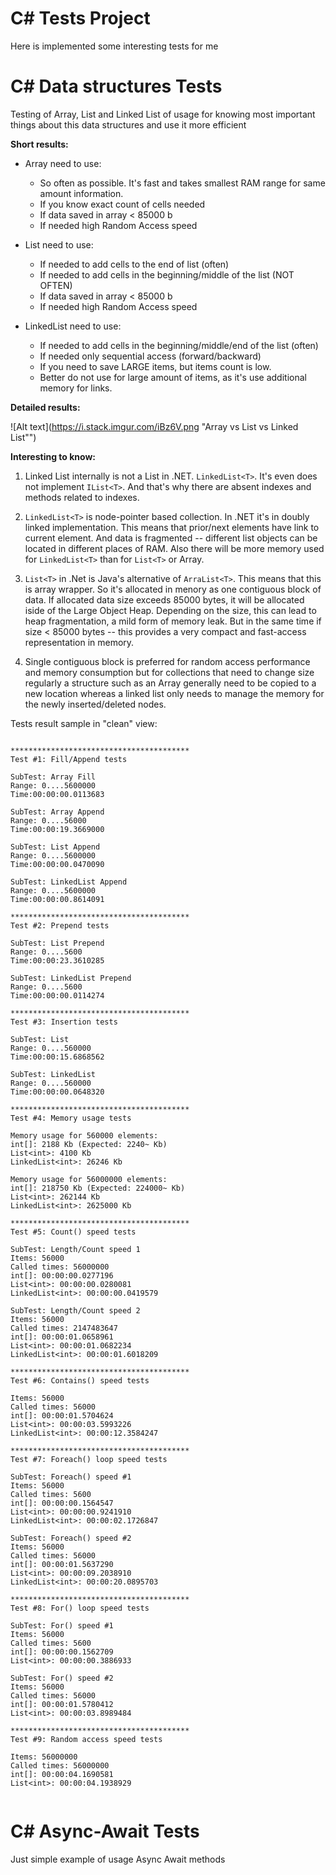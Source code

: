 ﻿# C# Tests Project

Here is implemented some interesting tests for me


# C#  Data structures Tests
Testing of Array, List and Linked List of usage for knowing most important things about this data structures and use it more efficient

**Short results:**

* Array need to use:
  * So often as possible. It's fast and takes smallest RAM range for same amount information.
  * If you know exact count of cells needed
  * If data saved in array < 85000 b
  * If needed high Random Access speed

* List need to use:
  * If needed to add cells to the end of list (often)
  * If needed to add cells in the beginning/middle of the list (NOT OFTEN)
  * If data saved in array < 85000 b
  * If needed high Random Access speed

* LinkedList need to use:
  * If needed to add cells in the beginning/middle/end of the list (often)
  * If needed only sequential access (forward/backward)
  * If you need to save LARGE items, but items count is low.
  * Better do not use for large amount of items, as it's use additional memory for links.


**Detailed results:**

![Alt text](https://i.stack.imgur.com/iBz6V.png "Array vs List vs Linked List"")


**Interesting to know:**
1. Linked List internally is not a List in .NET. ```LinkedList<T>```. It's even does not implement ```IList<T>```. And that's why there are absent indexes and methods related to indexes.

2. ```LinkedList<T>``` is node-pointer based collection. In .NET it's in doubly linked implementation. This means that prior/next elements have link to current element. And data is fragmented -- different list objects can be located in different places of RAM. Also there will be more memory used for ```LinkedList<T>``` than for ```List<T>``` or Array.

3. ```List<T>``` in .Net is Java's alternative of ```ArraList<T>```. This means that this is array wrapper. So it's allocated in menory as one contiguous block of data. If allocated data size exceeds 85000 bytes, it will be allocated iside of the Large Object Heap. Depending on the size, this can lead to heap fragmentation, a mild form of memory leak. But in the same time if size < 85000 bytes -- this provides a very compact and fast-access representation in memory. 

4. Single contiguous block is preferred for random access performance and memory consumption but for collections that need to change size regularly a structure such as an Array generally need to be copied to a new location whereas a linked list only needs to manage the memory for the newly inserted/deleted nodes. 


Tests result sample in "clean" view:
```

****************************************
Test #1: Fill/Append tests

SubTest: Array Fill
Range: 0....5600000
Time:00:00:00.0113683

SubTest: Array Append
Range: 0....56000
Time:00:00:19.3669000

SubTest: List Append
Range: 0....5600000
Time:00:00:00.0470090

SubTest: LinkedList Append
Range: 0....5600000
Time:00:00:00.8614091

****************************************
Test #2: Prepend tests

SubTest: List Prepend
Range: 0....5600
Time:00:00:23.3610285

SubTest: LinkedList Prepend
Range: 0....5600
Time:00:00:00.0114274

****************************************
Test #3: Insertion tests

SubTest: List
Range: 0....560000
Time:00:00:15.6868562

SubTest: LinkedList
Range: 0....560000
Time:00:00:00.0648320

****************************************
Test #4: Memory usage tests

Memory usage for 560000 elements:
int[]: 2188 Kb (Expected: 2240~ Kb)
List<int>: 4100 Kb
LinkedList<int>: 26246 Kb

Memory usage for 56000000 elements:
int[]: 218750 Kb (Expected: 224000~ Kb)
List<int>: 262144 Kb
LinkedList<int>: 2625000 Kb

****************************************
Test #5: Count() speed tests

SubTest: Length/Count speed 1
Items: 56000
Called times: 56000000
int[]: 00:00:00.0277196
List<int>: 00:00:00.0280081
LinkedList<int>: 00:00:00.0419579

SubTest: Length/Count speed 2
Items: 56000
Called times: 2147483647
int[]: 00:00:01.0658961
List<int>: 00:00:01.0682234
LinkedList<int>: 00:00:01.6018209

****************************************
Test #6: Contains() speed tests

Items: 56000
Called times: 56000
int[]: 00:00:01.5704624
List<int>: 00:00:03.5993226
LinkedList<int>: 00:00:12.3584247

****************************************
Test #7: Foreach() loop speed tests

SubTest: Foreach() speed #1
Items: 56000
Called times: 5600
int[]: 00:00:00.1564547
List<int>: 00:00:00.9241910
LinkedList<int>: 00:00:02.1726847

SubTest: Foreach() speed #2
Items: 56000
Called times: 56000
int[]: 00:00:01.5637290
List<int>: 00:00:09.2038910
LinkedList<int>: 00:00:20.0895703

****************************************
Test #8: For() loop speed tests

SubTest: For() speed #1
Items: 56000
Called times: 5600
int[]: 00:00:00.1562709
List<int>: 00:00:00.3886933

SubTest: For() speed #2
Items: 56000
Called times: 56000
int[]: 00:00:01.5780412
List<int>: 00:00:03.8989484

****************************************
Test #9: Random access speed tests

Items: 56000000
Called times: 56000000
int[]: 00:00:04.1690581
List<int>: 00:00:04.1938929


```

# C#  Async-Await Tests

Just simple example of usage Async Await methods
